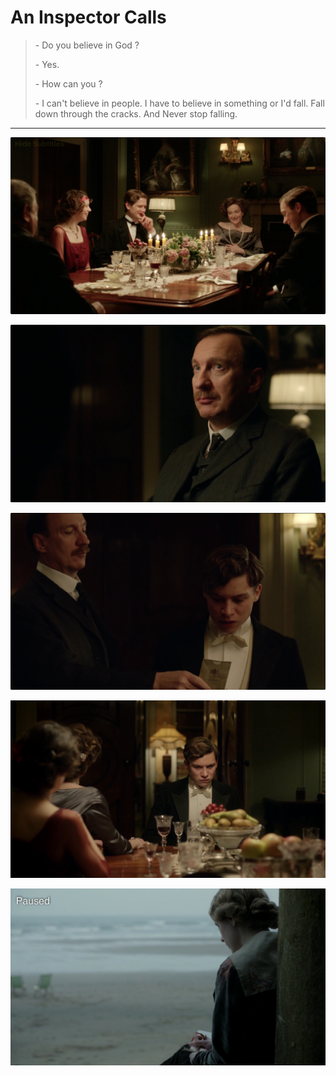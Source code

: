 # An Inspector Calls

> \- Do you believe in God ?
> 
> \- Yes.
> 
> \- How can you ?
> 
> \- I can't believe in people. I have to believe in something or I'd fall. Fall down through the cracks. And Never stop falling.

---

![](A_Inspector_Calls_1.jpg)

![](A_Inspector_Calls_2.jpg)

![](A_Inspector_Calls_3.jpg)

![](A_Inspector_Calls_4.jpg)

![](A_Inspector_Calls_5.jpg)